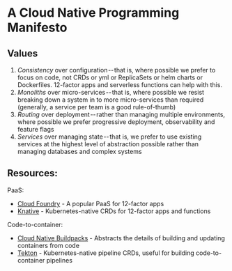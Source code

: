 # A Cloud Native Programming Manifesto

## Values

1. _Consistency_ over configuration -- that is, where possible we prefer to focus on code, not CRDs or yml or ReplicaSets or helm charts or Dockerfiles. 12-factor apps and serverless functions can help with this.
1. _Monoliths_ over micro-services -- that is, where possible we resist breaking down a system in to more micro-services than required (generally, a service per team is a good rule-of-thumb)
1. _Routing_ over deployment -- rather than managing multiple environments, where possible we prefer progressive deployment, observability and feature flags
1. _Services_ over managing state -- that is, we prefer to use existing services at the highest level of abstraction possible rather than managing databases and complex systems

## Resources:

PaaS:

- [Cloud Foundry](https://cloudfoundry.org) - A popular PaaS for 12-factor apps
- [Knative](https://knative.dev) - Kubernetes-native CRDs for 12-factor apps and functions

Code-to-container:

- [Cloud Native Buildpacks](https://buildpacks.io) - Abstracts the details of building and updating containers from code
- [Tekton](http://tekton.dev) - Kubernetes-native pipeline CRDs, useful for building code-to-container pipelines
